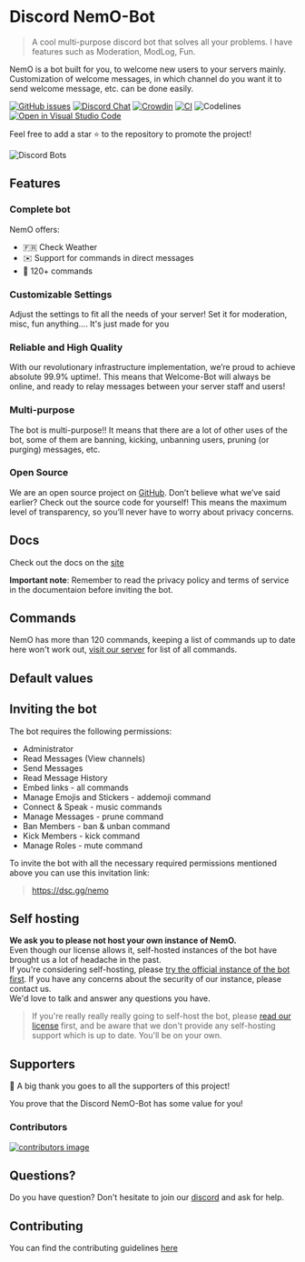 # Discord NemO-Bot

> A cool multi-purpose discord bot that solves all your problems. I have features such as Moderation, ModLog, Fun.

NemO is a bot built for you, to welcome new users to your servers mainly. Customization of welcome messages, in which channel do you want it to send welcome message, etc. can be done easily.

[![GitHub issues](https://img.shields.io/github/issues/Welcome-Bot/welcome-bot)](https://github.com/Jethalal1234/NemO-Discord-Bot/issues)
[![Discord Chat](https://img.shields.io/discord/902777504316665906?color=7289da&label=discord&logo=discord&logoColor=white)][discord]
[![Crowdin](https://badges.crowdin.net/welcome-bot/localized.svg)](https://crowdin.com/project/welcome-bot)
[![CI](https://github.com/Welcome-Bot/welcome-bot/actions/workflows/ci.yml/badge.svg?branch=development&event=push)](https://github.com/Welcome-Bot/welcome-bot/actions/workflows/ci.yml)
![Codelines](https://img.shields.io/tokei/lines/github/Welcome-Bot/welcome-bot)
[![Open in Visual Studio Code](https://open.vscode.dev/badges/open-in-vscode.svg)](https://open.vscode.dev/NemO-Discord_bot/nemo-discord-bot)

Feel free to add a star ⭐ to the repository to promote the project!

![Discord Bots](https://top.gg/api/widget/818731660009930754.svg)

## Features

### Complete bot

NemO offers:
- 🇫🇷 Check Weather
- ✉️ Support for commands in direct messages
- 🥳 120+ commands

### Customizable Settings

Adjust the settings to fit all the needs of your server! Set it for moderation, misc, fun anything.... It's just made for you

### Reliable and High Quality

With our revolutionary infrastructure implementation, we’re proud to achieve absolute 99.9% uptime!. This means that Welcome-Bot will always be online, and ready to relay messages between your server staff and users!

### Multi-purpose

The bot is multi-purpose!! It means that there are a lot of other uses of the bot, some of them are banning, kicking, unbanning users, pruning (or purging) messages, etc.

### Open Source

We are an open source project on [GitHub](https://github.com/Jethalal1234/NemO-Discord-Bot). Don’t believe what we’ve said earlier? Check out the source code for yourself! This means the maximum level of transparency, so you’ll never have to worry about privacy concerns.

## Docs

Check out the docs on the [site](https://cutt.ly/MR6eOV4)

**Important note**: Remember to read the privacy policy and terms of service in the documentaion before inviting the bot.

## Commands

NemO has more than 120 commands, keeping a list of commands up to date here won't work out, [visit our server](https://discord.gg/QyZCbwBWMe) for list of all commands.

## Default values


## Inviting the bot

The bot requires the following permissions:

- Administrator
- Read Messages (View channels)
- Send Messages
- Read Message History
- Embed links - all commands
- Manage Emojis and Stickers - addemoji command
- Connect & Speak - music commands
- Manage Messages - prune command
- Ban Members - ban & unban command
- Kick Members - kick command
- Manage Roles - mute command

To invite the bot with all the necessary required permissions mentioned above you can use this invitation link:
> https://dsc.gg/nemo


## Self hosting

**We ask you to please not host your own instance of NemO.**  
Even though our license allows it, self-hosted instances of the bot have brought us a lot of headache in the past.  
If you're considering self-hosting, please [try the official instance of the bot first][botinvite].
If you have any concerns about the security of our instance, please contact us.  
We'd love to talk and answer any questions you have.

> If you're really really really going to self-host the bot, please [read our license][license] first, and be aware that we don't provide any self-hosting support which is up to date. You'll be on your own.

## Supporters

👏 A big thank you goes to all the supporters of this project!

You prove that the Discord NemO-Bot has some value for you!

### Contributors

[![contributors image](https://contrib.rocks/image?repo=NemO-Discord-Bot/nemo-discord-bot)](https://github.com/NemO-Discord-Bot/nemo-discord-bot/contributors)


## Questions?

Do you have question? Don't hesitate to join our [discord] and ask for help.


## Contributing

You can find the contributing guidelines [here](https://github.com/Welcome-Bot/welcome-bot/blob/main/.github/CONTRIBUTING.md)

[Code]: https://github.com/Jethalal1234/NemO-Discord-Bot
[botinvite]: https://dsc.gg/nemo
[discord]: https://dsc.gg/nemosupport
[license]: https://github.com/Jethalal1234/NemO-Discord-Bot/blob/main/LICENSE

